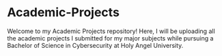 # Academic-Projects
Welcome to my Academic Projects repository! Here, I will be uploading all the academic projects I submitted for my major subjects while pursuing a Bachelor of Science in Cybersecurity at Holy Angel University. 
